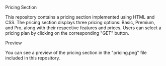 Pricing Section

This repository contains a pricing section implemented using HTML and CSS. The pricing section displays three pricing options: Basic, Premium, and Pro, along with their respective features and prices. Users can select a pricing plan by clicking on the corresponding "GET" button.

Preview

You can see a preview of the pricing section in the "pricing.png" file included in this repository.
